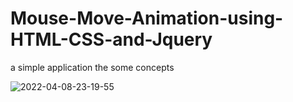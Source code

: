 # Mouse-Move-Animation-using-HTML-CSS-and-Jquery
a simple application the some concepts

![2022-04-08-23-19-55](https://user-images.githubusercontent.com/60861872/162553019-c30e86a5-9719-4531-a6df-a7adfa84c636.gif)
